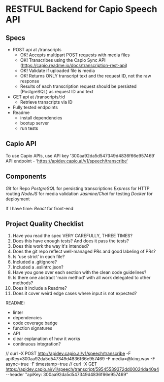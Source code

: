 # RESTFUL Backend for Capio Speech API

## Specs
- POST api at /transcripts
  - OK! Accepts multipart POST requests with media files
  - OK! Transcribes using the Capio Sync API (https://capio.readme.io/docs/transcription-rest-api)
  - OK! Validate if uploaded file is media
  - OK! Returns ONLY transcript text and the request ID, not the raw response
  - Results of each transcription request should be persisted (PostgreSQL) as request ID and text
- GET api at /transcripts/:id
  - Retrieve transcripts via ID
- Fully tested endpoints
- Readme
  - install dependencies
  - bootup server
  - run tests

## Capio API
To use Capio APIs, use API key '300aa92da5d547349d4836f66e957469'
API endpoint - ‘https://apidev.capio.ai/v1/speech/transcribe‘

## Components
*Git* for Repo
*PostgreSQL* for persisting transcriptions
*Express* for HTTP routing
*NodeJS* for media validation
*Jasmine/Chai* for testing
*Docker* for deployment

If I have time:
*React* for front-end

## Project Quality Checklist

1. Have you read the spec VERY CAREFULLY, THREE TIMES?
2. Does this have enough tests? And does it pass the tests?
3. Does this work the way it's intended?
4. Does the git repo reflect well-managed PRs and good labeling of PRs?
5. Is 'use strict' in each file?
6. Included a .gitignore?
7. Included a .eslintrc.json?
8. Have you gone over each section with the clean code guidelines?
9. Is there one abstract 'main method' with all work delegated to other methods?
10. Does it include a Readme?
11. Does it cover weird edge cases where input is not expected?

README:
- linter
- dependencies
- code coverage badge
- function signatures
- API
- clear explanation of how it works
- continuous integration?



// curl -X POST http://apidev.capio.ai/v1/speech/transcribe -F apiKey=300aa92da5d547349d4836f66e957469 -F media=@king.wav -F async=true -F timestamp=true
// curl -X GET https://apidev.capio.ai/v1/speech/transcript/59545539372dd00024da40a4 --header "apiKey: 300aa92da5d547349d4836f66e957469"

